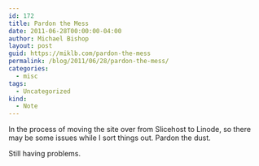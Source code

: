 ```yaml
---
id: 172
title: Pardon the Mess
date: 2011-06-28T00:00:00-04:00
author: Michael Bishop
layout: post
guid: https://miklb.com/pardon-the-mess
permalink: /blog/2011/06/28/pardon-the-mess/
categories:
  - misc
tags:
  - Uncategorized
kind:
  - Note
---
```

<p>In the process of moving the site over from Slicehost to Linode, so there may be some issues while I sort things out. Pardon the dust.</p>

<p>Still having problems.</p>